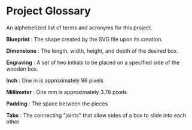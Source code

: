 # Project Glossary

An alphebetized list of terms and acronyms for this project.

**Blueprint**
: The shape created by the SVG file upon its creation.

**Dimensions**
: The length, width, height, and depth of the desired box.

**Engraving**
: A set of two initials to be placed on a specified side of the wooden box.

**Inch**
: One in is approximately 96 pixels

**Millimeter**
: One mm is approximately 3.78 pixels

**Padding**
: The space between the pieces

**Tabs**
: The connecting "joints" that allow sides of a box to slide into each other